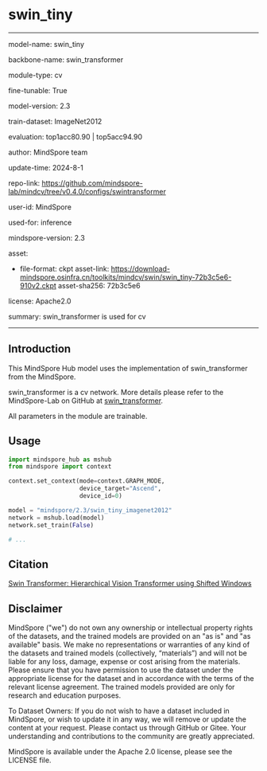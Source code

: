 # swin_tiny

---

model-name: swin_tiny

backbone-name: swin_transformer

module-type: cv

fine-tunable: True

model-version: 2.3

train-dataset: ImageNet2012

evaluation: top1acc80.90 | top5acc94.90

author: MindSpore team

update-time: 2024-8-1

repo-link: <https://github.com/mindspore-lab/mindcv/tree/v0.4.0/configs/swintransformer>

user-id: MindSpore

used-for: inference

mindspore-version: 2.3

asset:

-
    file-format: ckpt
    asset-link: <https://download-mindspore.osinfra.cn/toolkits/mindcv/swin/swin_tiny-72b3c5e6-910v2.ckpt>
    asset-sha256: 72b3c5e6

license: Apache2.0

summary: swin_transformer is used for cv

---

## Introduction

This MindSpore Hub model uses the implementation of swin_transformer from the MindSpore.

swin_transformer is a cv network. More details please refer to the MindSpore-Lab on GitHub at [swin_transformer](https://github.com/mindspore-lab/mindcv/blob/v0.4.0/configs/swintransformer/README.md).

All parameters in the module are trainable.

## Usage

```python
import mindspore_hub as mshub
from mindspore import context

context.set_context(mode=context.GRAPH_MODE,
                    device_target="Ascend",
                    device_id=0)

model = "mindspore/2.3/swin_tiny_imagenet2012"
network = mshub.load(model)
network.set_train(False)

# ...
```

## Citation

[Swin Transformer: Hierarchical Vision Transformer using Shifted Windows](https://arxiv.org/pdf/2103.14030.pdf)

## Disclaimer

MindSpore ("we") do not own any ownership or intellectual property rights of the datasets, and the trained models are provided on an "as is" and "as available" basis. We make no representations or warranties of any kind of the datasets and trained models (collectively, “materials”) and will not be liable for any loss, damage, expense or cost arising from the materials. Please ensure that you have permission to use the dataset under the appropriate license for the dataset and in accordance with the terms of the relevant license agreement. The trained models provided are only for research and education purposes.

To Dataset Owners: If you do not wish to have a dataset included in MindSpore, or wish to update it in any way, we will remove or update the content at your request. Please contact us through GitHub or Gitee. Your understanding and contributions to the community are greatly appreciated.

MindSpore is available under the Apache 2.0 license, please see the LICENSE file.
